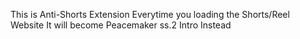 This is Anti-Shorts Extension
Everytime you loading the Shorts/Reel Website 
It will become Peacemaker ss.2 Intro Instead
